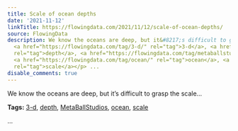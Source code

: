 ```yaml
---
title: Scale of ocean depths
date: '2021-11-12'
linkTitle: https://flowingdata.com/2021/11/12/scale-of-ocean-depths/
source: FlowingData
description: We know the oceans are deep, but it&#8217;s difficult to grasp the scale&#8230;<p><strong>Tags:</strong>
  <a href="https://flowingdata.com/tag/3-d/" rel="tag">3-d</a>, <a href="https://flowingdata.com/tag/depth/"
  rel="tag">depth</a>, <a href="https://flowingdata.com/tag/metaballstudios/" rel="tag">MetaBallStudios</a>,
  <a href="https://flowingdata.com/tag/ocean/" rel="tag">ocean</a>, <a href="https://flowingdata.com/tag/scale/"
  rel="tag">scale</a></p> ...
disable_comments: true
---
```

We know the oceans are deep, but it&#8217;s difficult to grasp the scale&#8230;<p><strong>Tags:</strong> <a href="https://flowingdata.com/tag/3-d/" rel="tag">3-d</a>, <a href="https://flowingdata.com/tag/depth/" rel="tag">depth</a>, <a href="https://flowingdata.com/tag/metaballstudios/" rel="tag">MetaBallStudios</a>, <a href="https://flowingdata.com/tag/ocean/" rel="tag">ocean</a>, <a href="https://flowingdata.com/tag/scale/" rel="tag">scale</a></p> ...